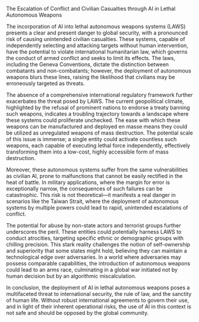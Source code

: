 The Escalation of Conflict and Civilian Casualties through AI in Lethal Autonomous Weapons

The incorporation of AI into lethal autonomous weapons systems (LAWS) presents a clear and present danger to global security, with a pronounced risk of causing unintended civilian casualties. These systems, capable of independently selecting and attacking targets without human intervention, have the potential to violate international humanitarian law, which governs the conduct of armed conflict and seeks to limit its effects. The laws, including the Geneva Conventions, dictate the distinction between combatants and non-combatants; however, the deployment of autonomous weapons blurs these lines, raising the likelihood that civilians may be erroneously targeted as threats.

The absence of a comprehensive international regulatory framework further exacerbates the threat posed by LAWS. The current geopolitical climate, highlighted by the refusal of prominent nations to endorse a treaty banning such weapons, indicates a troubling trajectory towards a landscape where these systems could proliferate unchecked. The ease with which these weapons can be manufactured and deployed en masse means they could be utilized as unregulated weapons of mass destruction. The potential scale of this issue is immense; a single entity could activate countless such weapons, each capable of executing lethal force independently, effectively transforming them into a low-cost, highly accessible form of mass destruction.

Moreover, these autonomous systems suffer from the same vulnerabilities as civilian AI, prone to malfunctions that cannot be easily rectified in the heat of battle. In military applications, where the margin for error is exceptionally narrow, the consequences of such failures can be catastrophic. This risk is not theoretical—it manifests a real danger in scenarios like the Taiwan Strait, where the deployment of autonomous systems by multiple powers could lead to rapid, unintended escalations of conflict.

The potential for abuse by non-state actors and terrorist groups further underscores the peril. These entities could potentially harness LAWS to conduct atrocities, targeting specific ethnic or demographic groups with chilling precision. This stark reality challenges the notion of self-ownership and superiority that some states might hold, believing they can maintain a technological edge over adversaries. In a world where adversaries may possess comparable capabilities, the introduction of autonomous weapons could lead to an arms race, culminating in a global war initiated not by human decision but by an algorithmic miscalculation.

In conclusion, the deployment of AI in lethal autonomous weapons poses a multifaceted threat to international security, the rule of law, and the sanctity of human life. Without robust international agreements to govern their use, and in light of their inherent operational risks, the use of AI in this context is not safe and should be opposed by the global community.